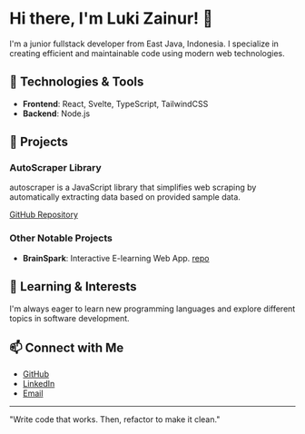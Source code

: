 # Hi there, I'm Luki Zainur! 👋

I'm a junior fullstack developer from East Java, Indonesia. I specialize in creating efficient and maintainable code using modern web technologies.

## 🔧 Technologies & Tools
- **Frontend**: React, Svelte, TypeScript, TailwindCSS
- **Backend**: Node.js

## 📘 Projects
### AutoScraper Library
autoscraper is a JavaScript library that simplifies web scraping by automatically extracting data based on provided sample data.

[GitHub Repository](https://github.com/lzif/scraper)

### Other Notable Projects
- **BrainSpark**: Interactive E-learning Web App. [repo](https://github.com/lzif/BrainSpark)

## 🌱 Learning & Interests
I'm always eager to learn new programming languages and explore different topics in software development.

## 📫 Connect with Me
- [GitHub](https://github.com/lzif)
- [LinkedIn](https://linkedin.com/in/luki-zainur-ismawan-53b138255)
- [Email](mailto:lukyfriendly@gmail.com) 

---

"Write code that works. Then, refactor to make it clean."

<!-- h2 align="center"> My Tech Stack </h2>
<p align="center">
  <a href="https://skillicons.dev">
    <img src="https://skillicons.dev/icons?i=git,html,css,js,ts,remix,htmx,react,svelte,tailwind,bash,neovim,deno,nodejs,postgres&perline=5" />
  </a>

<img src="https://github-readme-stats.vercel.app/api/top-langs/?username=lzif&theme=prussian&show_icons=true&hide_border=true&layout=compact" alt="Top Languages"/>
<img src="https://github-readme-streak-stats.herokuapp.com/?user=lzif&theme=prussian&hide_border=true" alt="GitHub Streak" />
</p -->
